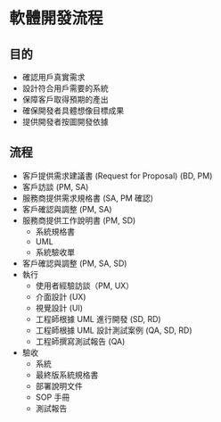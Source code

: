 # 軟體開發流程
## 目的
- 確認用戶真實需求
- 設計符合用戶需要的系統
- 保障客戶取得預期的產出
- 確保開發者具體想像目標成果
- 提供開發者按圖開發依據

## 流程
- 客戶提供需求建議書 (Request for Proposal) (BD, PM)
- 客戶訪談 (PM, SA)
- 服務商提供需求規格書 (SA, PM 確認)
- 客戶確認與調整 (PM, SA)
- 服務商提供工作說明書 (PM, SD)
  - 系統規格書
  - UML
  - 系統驗收單
- 客戶確認與調整 (PM, SA, SD)
- 執行
  - 使用者經驗訪談（PM, UX）
  - 介面設計 (UX)
  - 視覺設計 (UI)
  - 工程師根據 UML 進行開發 (SD, RD)
  - 工程師根據 UML 設計測試案例 (QA, SD, RD)
  - 工程師撰寫測試報告 (QA)
- 驗收
  - 系統
  - 最終版系統規格書
  - 部署說明文件
  - SOP 手冊
  - 測試報告
